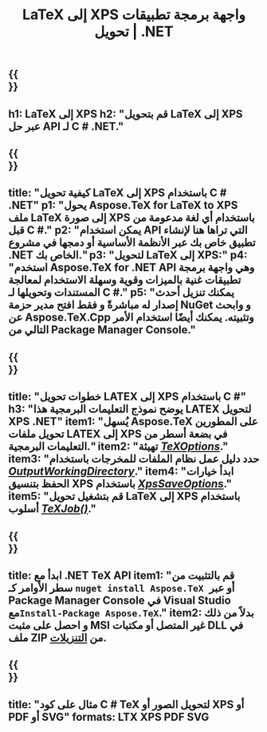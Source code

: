 ﻿---
translation: true
template: /_templates/_conversion-child-net.md
title: LaTeX إلى XPS واجهة برمجة تطبيقات تحويل | .NET
description: وظائف تحويل LaTeX إلى XPS. ادمج مكتبة .NET المحلية هذه في مشروعك أو استخدم التطبيقات عبر الأنظمة الأساسية لتحويل LaTeX إلى XPS.
keywords: 'اللاتكس إلى xps api net و دمج اللاتكس 2xps c #'
url: /net/conversion/latex-to-xps/
family: tex
platformtag: net
feature: conversion
informat: LATEX
outformat: XPS
otherformats: BMP PNG JPEG TIFF SVG PDF
---

{{<section banner>}}
---
h1: LaTeX إلى XPS
h2: "قم بتحويل LaTeX إلى XPS عبر حل API لـ C # .NET."
---

{{<section overview>}}
---
title: "كيفية تحويل LaTeX إلى XPS باستخدام C # .NET"
p1: "يحول Aspose.TeX for LaTeX to XPS ملف LaTeX إلى صورة XPS باستخدام أي لغة مدعومة من قبل C #."
p2: "يمكن استخدام API التي تراها هنا لإنشاء تطبيق خاص بك عبر الأنظمة الأساسية أو دمجها في مشروع .NET الخاص بك."
p3: "لتحويل LaTeX إلى XPS:"
p4: "استخدم Aspose.TeX for .NET API وهي واجهة برمجة تطبيقات غنية بالميزات وقوية وسهلة الاستخدام لمعالجة المستندات وتحويلها لـ C #."
p5: "يمكنك تنزيل أحدث إصدار له مباشرةً و فقط افتح مدير حزمة NuGet و وابحث عن Aspose.TeX.Cpp وتثبيته. يمكنك أيضًا استخدام الأمر التالي من Package Manager Console."
---

{{<section feature1>}}
---
title: "خطوات تحويل LATEX إلى XPS باستخدام C #"
h3: "يوضح نموذج التعليمات البرمجية هذا LATEX لتحويل XPS .NET"
item1: "يُسهل Aspose.TeX على المطورين تحويل ملفات LATEX إلى XPS في بضعة أسطر من التعليمات البرمجية."
item2: "تهيئة [*TeXOptions*](https://reference.aspose.com/tex/net/aspose.tex/texoptions/)."
item3: "حدد دليل عمل نظام الملفات للمخرجات باستخدام [*OutputWorkingDirectory*](https://reference.aspose.com/tex/net/aspose.tex/texoptions/outputworkingdirectory/)."
item4: "ابدأ خيارات الحفظ بتنسيق XPS باستخدام [*XpsSaveOptions*](https://reference.aspose.com/tex/net/aspose.tex.presentation.image/xpssaveoptions/)."
item5: "قم بتشغيل تحويل LaTeX إلى XPS باستخدام أسلوب [*TeXJob()*](https://reference.aspose.com/tex/net/aspose.tex/texjob/)."
---

{{<section feature2>}}
---
title: ابدأ مع .NET TeX API
item1: "قم بالتثبيت من سطر الأوامر كـ ```nuget install Aspose.TeX ```أو عبر Package Manager Console في Visual Studio مع```Install-Package Aspose.TeX```."
item2: بدلاً من ذلك و احصل على مثبت MSI غير المتصل أو مكتبات DLL في ملف ZIP من [التنزيلات](https://releases.aspose.com/tex/net).
---

{{<section widget>}}
---
title: "مثال على كود C # TeX لتحويل الصور أو XPS أو PDF أو SVG"
formats: LTX XPS PDF SVG
---